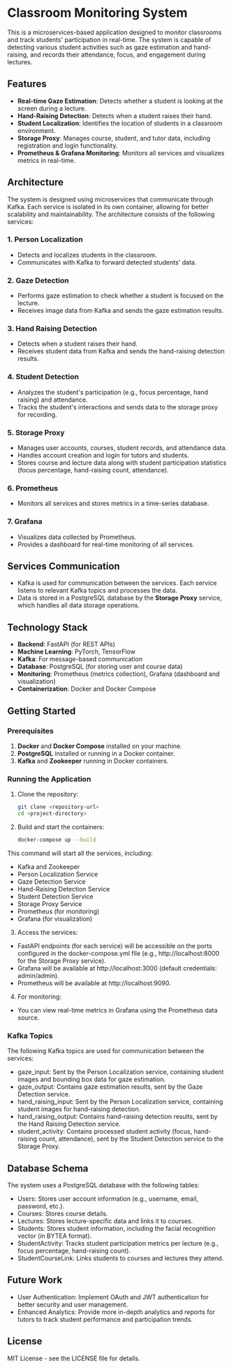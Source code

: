 # Classroom Monitoring System

This is a microservices-based application designed to monitor classrooms and track students' participation in real-time. The system is capable of detecting various student activities such as gaze estimation and hand-raising, and records their attendance, focus, and engagement during lectures.

## Features

- **Real-time Gaze Estimation**: Detects whether a student is looking at the screen during a lecture.
- **Hand-Raising Detection**: Detects when a student raises their hand.
- **Student Localization**: Identifies the location of students in a classroom environment.
- **Storage Proxy**: Manages course, student, and tutor data, including registration and login functionality.
- **Prometheus & Grafana Monitoring**: Monitors all services and visualizes metrics in real-time.

## Architecture

The system is designed using microservices that communicate through Kafka. Each service is isolated in its own container, allowing for better scalability and maintainability. The architecture consists of the following services:

### 1. **Person Localization**
- Detects and localizes students in the classroom.
- Communicates with Kafka to forward detected students' data.

### 2. **Gaze Detection**
- Performs gaze estimation to check whether a student is focused on the lecture.
- Receives image data from Kafka and sends the gaze estimation results.

### 3. **Hand Raising Detection**
- Detects when a student raises their hand.
- Receives student data from Kafka and sends the hand-raising detection results.

### 4. **Student Detection**
- Analyzes the student's participation (e.g., focus percentage, hand raising) and attendance.
- Tracks the student's interactions and sends data to the storage proxy for recording.

### 5. **Storage Proxy**
- Manages user accounts, courses, student records, and attendance data.
- Handles account creation and login for tutors and students.
- Stores course and lecture data along with student participation statistics (focus percentage, hand-raising count, attendance).

### 6. **Prometheus**
- Monitors all services and stores metrics in a time-series database.

### 7. **Grafana**
- Visualizes data collected by Prometheus.
- Provides a dashboard for real-time monitoring of all services.

## Services Communication

- Kafka is used for communication between the services. Each service listens to relevant Kafka topics and processes the data.
- Data is stored in a PostgreSQL database by the **Storage Proxy** service, which handles all data storage operations.

## Technology Stack

- **Backend**: FastAPI (for REST APIs)
- **Machine Learning**: PyTorch, TensorFlow
- **Kafka**: For message-based communication
- **Database**: PostgreSQL (for storing user and course data)
- **Monitoring**: Prometheus (metrics collection), Grafana (dashboard and visualization)
- **Containerization**: Docker and Docker Compose

## Getting Started

### Prerequisites

1. **Docker** and **Docker Compose** installed on your machine.
2. **PostgreSQL** installed or running in a Docker container.
3. **Kafka** and **Zookeeper** running in Docker containers.

### Running the Application

1. Clone the repository:
   ```bash
   git clone <repository-url>
   cd <project-directory>
	```
2. Build and start the containers:
	```bash
	docker-compose up --build
	```
This command will start all the services, including:
-  Kafka and Zookeeper
- Person Localization Service
- Gaze Detection Service
- Hand-Raising Detection Service
- Student Detection Service
- Storage Proxy Service
- Prometheus (for monitoring)
- Grafana (for visualization)

3. Access the services:
- FastAPI endpoints (for each service) will be accessible on the ports configured in the docker-compose.yml file (e.g., http://localhost:8000 for the Storage Proxy service).
- Grafana will be available at http://localhost:3000 (default credentials: admin/admin).
- Prometheus will be available at http://localhost:9090.

4. For monitoring:
- You can view real-time metrics in Grafana using the Prometheus data source.

### Kafka Topics

The following Kafka topics are used for communication between the services:

- gaze_input: Sent by the Person Localization service, containing student images and bounding box data for gaze estimation.
- gaze_output: Contains gaze estimation results, sent by the Gaze Detection service.
- hand_raising_input: Sent by the Person Localization service, containing student images for hand-raising detection.
- hand_raising_output: Contains hand-raising detection results, sent by the Hand Raising Detection service.
- student_activity: Contains processed student activity (focus, hand-raising count, attendance), sent by the Student Detection service to the Storage Proxy.

## Database Schema

The system uses a PostgreSQL database with the following tables:

- Users: Stores user account information (e.g., username, email, password, etc.).
- Courses: Stores course details.
- Lectures: Stores lecture-specific data and links it to courses.
- Students: Stores student information, including the facial recognition vector (in BYTEA format).
- StudentActivity: Tracks student participation metrics per lecture (e.g., focus percentage, hand-raising count).
- StudentCourseLink: Links students to courses and lectures they attend.

## Future Work

- User Authentication: Implement OAuth and JWT authentication for better security and user management.
- Enhanced Analytics: Provide more in-depth analytics and reports for tutors to track student performance and participation trends.

## License

MIT License - see the LICENSE file for details.

